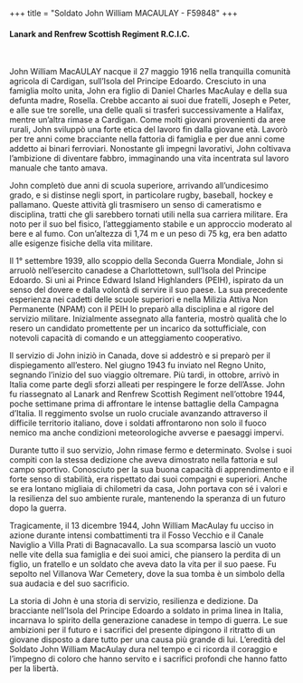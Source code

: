 +++
title = "Soldato John William MACAULAY - F59848"
+++

#### Lanark and Renfrew Scottish Regiment R.C.I.C.
<br>


John William MacAULAY nacque il 27 maggio 1916 nella tranquilla comunità agricola di Cardigan, sull’Isola del Principe Edoardo. Cresciuto in una famiglia molto unita, John era figlio di Daniel Charles MacAulay e della sua defunta madre, Rosella. Crebbe accanto ai suoi due fratelli, Joseph e Peter, e alle sue tre sorelle, una delle quali si trasferì successivamente a Halifax, mentre un’altra rimase a Cardigan. Come molti giovani provenienti da aree rurali, John sviluppò una forte etica del lavoro fin dalla giovane età. 
Lavorò per tre anni come bracciante nella fattoria di famiglia e per due anni come addetto ai binari ferroviari. Nonostante gli impegni lavorativi, John coltivava l’ambizione di diventare fabbro, immaginando una vita incentrata sul lavoro manuale che tanto amava.

John completò due anni di scuola superiore, arrivando all’undicesimo grado, e si distinse negli sport, in particolare rugby, baseball, hockey e pallamano. Queste attività gli trasmisero un senso di cameratismo e disciplina, tratti che gli sarebbero tornati utili nella sua carriera militare. Era noto per il suo bel fisico, l’atteggiamento stabile e un approccio moderato al bere e al fumo. Con un’altezza di 1,74 m e un peso di 75 kg, era ben adatto alle esigenze fisiche della vita militare.

Il 1° settembre 1939, allo scoppio della Seconda Guerra Mondiale, John si arruolò nell’esercito canadese a Charlottetown, sull’Isola del Principe Edoardo. Si unì ai Prince Edward Island Highlanders (PEIH), ispirato da un senso del dovere e dalla volontà di servire il suo paese. La sua precedente esperienza nei cadetti delle scuole superiori e nella Milizia Attiva Non Permanente (NPAM) con il PEIH lo preparò alla disciplina e al rigore del servizio militare. 
Inizialmente assegnato alla fanteria, mostrò qualità che lo resero un candidato promettente per un incarico da sottufficiale, con notevoli capacità di comando e un atteggiamento cooperativo.

Il servizio di John iniziò in Canada, dove si addestrò e si preparò per il dispiegamento all’estero. Nel giugno 1943 fu inviato nel Regno Unito, segnando l’inizio del suo viaggio oltremare. Più tardi, in ottobre, arrivò in Italia come parte degli sforzi alleati per respingere le forze dell’Asse. John fu riassegnato al Lanark and Renfrew Scottish Regiment nell’ottobre 1944, poche settimane prima di affrontare le intense battaglie della Campagna d’Italia. Il reggimento svolse un ruolo cruciale avanzando attraverso il difficile territorio italiano, dove i soldati affrontarono non solo il fuoco nemico ma anche condizioni meteorologiche avverse e paesaggi impervi.

Durante tutto il suo servizio, John rimase fermo e determinato. Svolse i suoi compiti con la stessa dedizione che aveva dimostrato nella fattoria e sul campo sportivo. Conosciuto per la sua buona capacità di apprendimento e il forte senso di stabilità, era rispettato dai suoi compagni e superiori. Anche se era lontano migliaia di chilometri da casa, John portava con sé i valori e la resilienza del suo ambiente rurale, mantenendo la speranza di un futuro dopo la guerra.

Tragicamente, il 13 dicembre 1944, John William MacAulay fu ucciso in azione durante intensi combattimenti tra il Fosso Vecchio e il Canale Naviglio a Villa Prati di Bagnacavallo. 
La sua scomparsa lasciò un vuoto nelle vite della sua famiglia e dei suoi amici, che piansero la perdita di un figlio, un fratello e un soldato che aveva dato la vita per il suo paese. 
Fu sepolto nel Villanova War Cemetery, dove la sua tomba è un simbolo della sua audacia e del suo sacrificio.

La storia di John è una storia di servizio, resilienza e dedizione. 
Da bracciante nell’Isola del Principe Edoardo a soldato in prima linea in Italia, incarnava lo spirito della generazione canadese in tempo di guerra. Le sue ambizioni per il futuro e i sacrifici del presente dipingono il ritratto di un giovane disposto a dare tutto per una causa più grande di lui.
L’eredità del Soldato John William MacAulay dura nel tempo e ci ricorda il coraggio e l’impegno di coloro che hanno servito e i sacrifici profondi che hanno fatto per la libertà.
